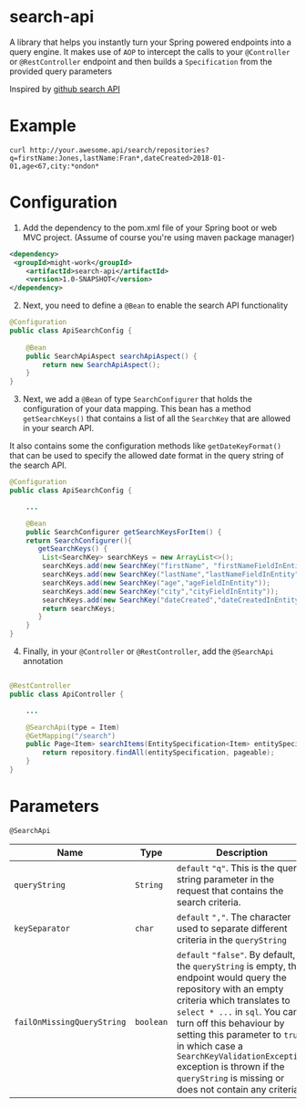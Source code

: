 # search-api
A library that helps you instantly turn your Spring powered endpoints into a query engine.
It makes use of `AOP` to intercept the calls to your `@Controller` or `@RestController` endpoint and then builds a `Specification` from the provided query parameters

Inspired by [github search API](https://developer.github.com/v3/search/)

# Example
````curl
curl http://your.awesome.api/search/repositories?q=firstName:Jones,lastName:Fran*,dateCreated>2018-01-01,age<67,city:*ondon*
````

# Configuration

1.  Add the dependency to the pom.xml file of your Spring boot or web MVC project. (Assume of course you're using maven package manager)

````xml
<dependency>
 <groupId>might-work</groupId>
    <artifactId>search-api</artifactId>
    <version>1.0-SNAPSHOT</version>
</dependency>
````

2.  Next, you need to define a `@Bean` to enable the search API functionality

````java
@Configuration
public class ApiSearchConfig {
    
    @Bean
    public SearchApiAspect searchApiAspect() {
        return new SearchApiAspect();
    }
}

````
3) Next, we add a `@Bean` of type `SearchConfigurer` that holds the configuration of your data mapping.
This bean has a method `getSearchKeys()` that contains a list of all the `SearchKey` that are allowed in your search API.

It also contains some the configuration methods like `getDateKeyFormat()` that can be used to specify the allowed date format in the query string of the search API. 

```java
@Configuration
public class ApiSearchConfig {

    ...

    @Bean
    public SearchConfigurer getSearchKeysForItem() {
    return SearchConfigurer(){
       getSearchKeys() {
        List<SearchKey> searchKeys = new ArrayList<>();
        searchKeys.add(new SearchKey("firstName", "firstNameFieldInEntity"));
        searchKeys.add(new SearchKey("lastName","lastNameFieldInEntity"));
        searchKeys.add(new SearchKey("age","ageFieldInEntity"));
        searchKeys.add(new SearchKey("city","cityFieldInEntity"));
        searchKeys.add(new SearchKey("dateCreated","dateCreatedInEntity", true));
        return searchKeys;
       }
    }
}

```

4)  Finally, in your `@Controller` or `@RestController`, add the `@SearchApi` annotation

````java

@RestController
public class ApiController {

    ...

    @SearchApi(type = Item)
    @GetMapping("/search")
    public Page<Item> searchItems(EntitySpecification<Item> entitySpecification, Pageable pageable){
        return repository.findAll(entitySpecification, pageable);
    }
}
````

# Parameters
`@SearchApi`

| Name | Type | Description |
|---|---|---|
|`queryString`|`String`| `default` `"q"`. This is the query string parameter in the request that contains the search criteria. |
|`keySeparator`|`char`| `default` `","`. The character used to separate different criteria in the `queryString` |
|`failOnMissingQueryString`|`boolean`| `default` `"false"`. By default, if the `queryString` is empty, the endpoint would query the repository with an empty criteria which translates to `select * ...` in `sql`. You can turn off this behaviour by setting this parameter to `true` in which case a `SearchKeyValidationException` exception is thrown if the `queryString` is missing or does not contain any criteria. |